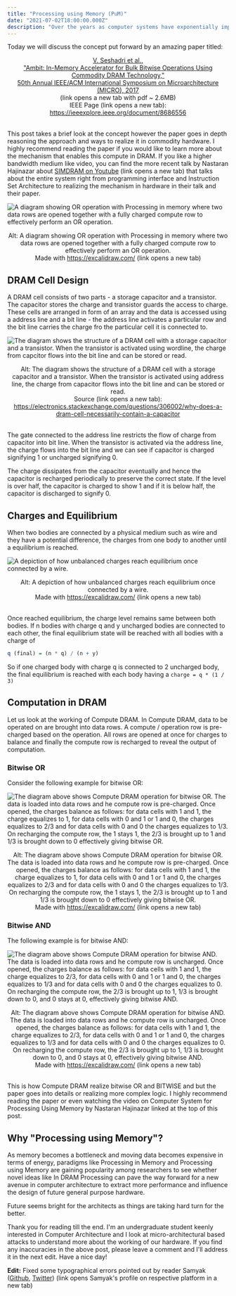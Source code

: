 ```yaml
---
title: "Processing using Memory (PuM)"
date: "2021-07-02T18:00:00.000Z"
description: "Over the years as computer systems have exponentially improved in efficiency and performance, one thing still remains a huge bottleneck - memory. A lot of energy is spend in moving data to and from Processor only to be used a couple of times in most cases for computation. With data increasing at an unprecedented rate, the need for a solution is dire. Architects are now looking at storage systems to be used, not just for storage, but also for computation. In this post, we'll look at one such architecture known as Processing using Memory (PuM)."
---
```


Today we will discuss the concept put forward by an amazing paper titled:

<center>
<a href="https://www.microsoft.com/en-us/research/wp-content/uploads/2017/09/MICRO-50_347.pdf" target="_blank">
V. Seshadri et al.,
<br/>
"Ambit: In-Memory Accelerator for Bulk Bitwise Operations Using Commodity DRAM Technology,"
<br/>50th Annual IEEE/ACM International Symposium on Microarchitecture (MICRO), 2017
<br/>
</a>
(link opens a new tab with pdf ~ 2.6MB)
<br/>
IEEE Page (link opens a new tab): <a href="https://ieeexplore.ieee.org/document/8686556" target="_blank">https://ieeexplore.ieee.org/document/8686556</a>
</center>
<br/>


This post takes a brief look at the concept however the paper goes in depth reasoning the approach and ways to realize it in commodity hardware. I highly recommend reading the paper if you would like to learn more about the mechanism that enables this compute in DRAM. If you like a higher bandwidth medium like video, you can find the more recent talk by Nastaran Hajinazar about <a href="https://youtu.be/lu3Br4-kySw" target="_blank">SIMDRAM on Youtube</a> (link opens a new tab) that talks about the entire system right from programming interface and Instruction Set Architecture to realizing the mechanism in hardware in their talk and their paper.

![A diagram showing OR operation with Processing in memory where two data rows are opened together with a fully charged compute row to effectively perform an OR operation.](./banner.png)
<center>
Alt: A diagram showing OR operation with Processing in memory where two data rows are opened together with a fully charged compute row to effectively perform an OR operation.
<br/>
Made with <a href="https://excalidraw.com/" target="_blank">https://excalidraw.com/</a> (link opens a new tab)
</center>


## DRAM Cell Design

A DRAM cell consists of two parts - a storage capacitor and a transistor. The capacitor stores the charge and transistor guards the access to charge. These cells are arranged in form of an array and the data is accessed using a address line and a bit line - the address line activates a particular row and the bit line carries the charge fro the particular cell it is connected to.

![The diagram shows the structure of a DRAM cell with a storage capacitor and a transistor. When the transistor is activated using wordline, the charge from capcitor flows into the bit line and can be stored or read.](./dram.png)
<center>
Alt: The diagram shows the structure of a DRAM cell with a storage capacitor and a transistor. When the transistor is activated using address line, the charge from capacitor flows into the bit line and can be stored or read.
<br/>
Source (link opens a new tab): <a href="https://electronics.stackexchange.com/questions/306002/why-does-a-dram-cell-necessarily-contain-a-capacitor" target="_blank">https://electronics.stackexchange.com/questions/306002/why-does-a-dram-cell-necessarily-contain-a-capacitor</a>
</center>
<br/>

The gate connected to the address line restricts the flow of charge from capacitor into bit line. When the transistor is activated via the address line, the charge flows into the bit line and we can see if capacitor is charged signifying 1 or uncharged signifying 0.

The charge dissipates from the capacitor eventually and hence the capacitor is recharged periodically to preserve the correct state. If the level is over half, the capacitor is charged to show 1 and if it is below half, the capacitor is discharged to signify 0.

 
## Charges and Equilibrium

When two bodies are connected by a physical medium such as wire and they have a potential difference, the charges from one body to another until a equilibrium is reached.

![A depiction of how unbalanced charges reach equilibrium once connected by a wire.](./equilibrium.png)
<center>
Alt: A depiction of how unbalanced charges reach equilibrium once connected by a wire.
<br/>
Made with <a href="https://excalidraw.com/" target="_blank">https://excalidraw.com/</a> (link opens a new tab)
</center>
<br/>


Once reached equilibrium, the charge level remains same between both bodies. If n bodies with charge q and y uncharged bodies are connected to each other, the final equilibrium state will be reached with all bodies with a charge of

```r
q (final) = (n * q) / (n + y)
```

So if one charged body with charge q is connected to 2 uncharged body, the final equilibrium is reached with each body having a `charge = q * (1 / 3)`


## Computation in DRAM

Let us look at the working of Compute DRAM. In Compute DRAM, data to be operated on are brought into data rows. A compute / operation row is pre-charged based on the operation. All rows are opened at once for charges to balance and finally the compute row is recharged to reveal the output of computation.

### Bitwise OR

Consider the following example for bitwise OR:


![The diagram above shows Compute DRAM operation for bitwise OR. The data is loaded into data rows and he compute row is pre-charged. Once opened, the charges balance as follows: for data cells with 1 and 1, the charge equalizes to 1, for data cells with 0 and 1 or 1 and 0, the charges equalizes to 2/3 and for data cells with 0 and 0 the charges equalizes to 1/3. On recharging the compute row, the 1 stays 1, the 2/3 is brought up to 1 and 1/3 is brought down to 0 effectively giving bitwise OR.](./or.png)
<center>
Alt: The diagram above shows Compute DRAM operation for bitwise OR. The data is loaded into data rows and he compute row is pre-charged. Once opened, the charges balance as follows: for data cells with 1 and 1, the charge equalizes to 1, for data cells with 0 and 1 or 1 and 0, the charges equalizes to 2/3 and for data cells with 0 and 0 the charges equalizes to 1/3. On recharging the compute row, the 1 stays 1, the 2/3 is brought up to 1 and 1/3 is brought down to 0 effectively giving bitwise OR.
<br/>
Made with <a href="https://excalidraw.com/" target="_blank">https://excalidraw.com/</a> (link opens a new tab)
</center>


### Bitwise AND

The following example is for bitwise AND:

![The diagram above shows Compute DRAM operation for bitwise AND. The data is loaded into data rows and he compute row is uncharged. Once opened, the charges balance as follows: for data cells with 1 and 1, the charge equalizes to 2/3, for data cells with 0 and 1 or 1 and 0, the charges equalizes to 1/3 and for data cells with 0 and 0 the charges equalizes to 0. On recharging the compute row, the 2/3 is brought up to 1, 1/3 is brought down to 0, and 0 stays at 0, effectively giving bitwise AND.](./and.png)
<center>
Alt: The diagram above shows Compute DRAM operation for bitwise AND. The data is loaded into data rows and he compute row is uncharged. Once opened, the charges balance as follows: for data cells with 1 and 1, the charge equalizes to 2/3, for data cells with 0 and 1 or 1 and 0, the charges equalizes to 1/3 and for data cells with 0 and 0 the charges equalizes to 0. On recharging the compute row, the 2/3 is brought up to 1, 1/3 is brought down to 0, and 0 stays at 0, effectively giving bitwise AND.
<br/>
Made with <a href="https://excalidraw.com/" target="_blank">https://excalidraw.com/</a> (link opens a new tab)
</center>
<br/>


This is how Compute DRAM realize bitwise OR and BITWISE and but the paper goes into details or realizing more complex logic. I highly recommend reading the paper or even watching the video on Computer System for Processing Using Memory by Nastaran Hajinazar linked at the top of this post.

 
## Why "Processing using Memory"?

As memory becomes a bottleneck and moving data becomes expensive in terms of energy, paradigms like Processing in Memory and Processing using Memory are gaining popularity among researchers to see whether novel ideas like In DRAM Processing can pave the way forward for a new avenue in computer architecture to extract more performance and influence the design of future general purpose hardware.

Future seems bright for the architects as things are taking hard turn for the better.


Thank you for reading till the end. I'm an undergraduate student keenly interested in Computer Architecture and I look at micro-architectural based attacks to understand more about the working of our hardware. If you find any inaccuracies in the above post, please leave a comment and I'll address it in the next edit. Have a nice day!

**Edit:** Fixed some typographical errors pointed out by reader Samyak (<a href="https://github.com/Samyak2" target="_blank">Github</a>, <a href="https://twitter.com/Samyak210" target="_blank">Twitter</a>) (link opens Samyak's profile on respective platform in a new tab)